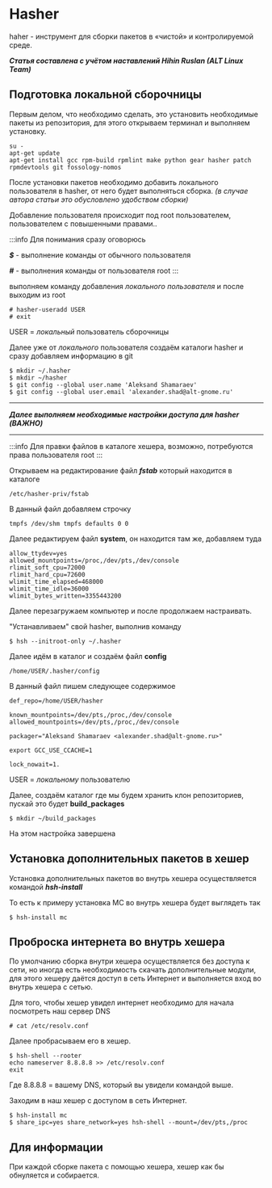 # Hasher

haher - инструмент для сборки пакетов в «чистой» и контролируемой среде.

***Статья составлена с учётом наставлений Hihin Ruslan (ALT Linux Team)***

## Подготовка локальной сборочницы

Первым делом, что необходимо сделать, это установить необходимые пакеты из репозитория, для этого открываем терминал и выполняем установку.

```
su -
apt-get update
apt-get install gcc rpm-build rpmlint make python gear hasher patch rpmdevtools git fossology-nomos
```

После установки пакетов необходимо добавить локального пользователя в hasher, от него будет выполняться сборка. _(в случае автора статьи это обусловлено удобством сборки)_

Добавление пользователя происходит под root пользователем, пользователем с повышенными правами..

:::info
Для понимания сразу оговорюсь

***$*** - выполнение команды от обычного пользователя

***#*** - выполнения команды от пользователя root
:::

выполняем команду добавления _локального пользователя_ и после выходим из root

```
# hasher-useradd USER
# exit
```

USER = _локальный_ пользователь сборочницы

Далее уже от _локального_ пользователя создаём каталоги hasher и сразу добавляем информацию в git

```
$ mkdir ~/.hasher
$ mkdir ~/hasher
$ git config --global user.name 'Aleksand Shamaraev'
$ git config --global user.email 'alexander.shad@alt-gnome.ru'
```

***
***Далее выполняем необходимые настройки доступа для hasher (ВАЖНО)***

***

:::info
Для правки файлов в каталоге хешера, возможно, потребуются права пользователя root
:::

Открываем на редактирование файл ***fstab*** который находится в каталоге

```
/etc/hasher-priv/fstab
```

В данный файл добавляем строчку

```
tmpfs /dev/shm tmpfs defaults 0 0
```

Далее редактируем файл **system**, он находится там же, добавляем туда

```
allow_ttydev=yes
allowed_mountpoints=/proc,/dev/pts,/dev/console
rlimit_soft_cpu=72000
rlimit_hard_cpu=72600
wlimit_time_elapsed=468000
wlimit_time_idle=36000
wlimit_bytes_written=3355443200
```

Далее перезагружаем компьютер и после продолжаем настраивать.

"Устанавливаем" свой hasher, выполнив команду

```
$ hsh --initroot-only ~/.hasher
```

Далее идём в каталог и создаём файл **config**

```
/home/USER/.hasher/config
```

В данный файл пишем следующее содержимое

```
def_repo=/home/USER/hasher

known_mountpoints=/dev/pts,/proc,/dev/console
allowed_mountpoints=/dev/pts,/proc,/dev/console

packager="Aleksand Shamaraev <alexander.shad@alt-gnome.ru>"

export GCC_USE_CCACHE=1

lock_nowait=1.
```

USER = _локальному_ пользователю

Далее, создаём каталог где мы будем хранить клон репозиториев, пускай это будет **build_packages**

```
$ mkdir ~/build_packages
```

На этом настройка завершена


## Установка дополнительных пакетов в хешер

Установка дополнительных пакетов во внутрь хешера осуществляется командой ***hsh-install***

То есть к примеру установка MC во внутрь хешера будет выглядеть так

```
$ hsh-install mc
```

## Проброска интернета во внутрь хешера

По умолчанию сборка внутри хешера осуществляется без доступа к сети, но иногда есть необходимость скачать дополнительные модули, для этого хешеру даётся доступ в сеть Интернет и выполняется вход во внутрь хешера с сетью.

Для того, чтобы хешер увидел интернет необходимо для начала посмотреть наш сервер DNS

```
# cat /etc/resolv.conf
```

Далее пробрасываем его в хешер.

```
$ hsh-shell --rooter
echo nameserver 8.8.8.8 >> /etc/resolv.conf
exit
```

Где 8.8.8.8 = вашему DNS, который вы увидели командой выше.


Заходим в наш хешер с доступом в сеть Интернет.

```
$ hsh-install mc
$ share_ipc=yes share_network=yes hsh-shell --mount=/dev/pts,/proc
```

## Для информации

При каждой сборке пакета с помощью хешера, хешер как бы обнуляется и собирается.
